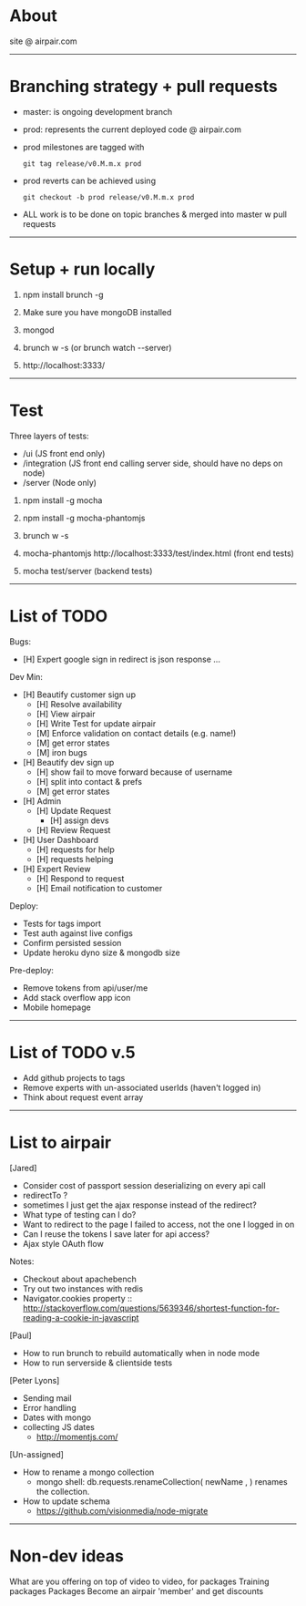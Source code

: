 About
===============================================================================

site @ airpair.com


-------------------------------------------------------------------------------
Branching strategy + pull requests
===============================================================================

- master: is ongoing development branch

- prod: represents the current deployed code @ airpair.com

- prod milestones are tagged with

    `git tag release/v0.M.m.x prod`

- prod reverts can be achieved using

    `git checkout -b prod release/v0.M.m.x prod`

- ALL work is to be done on topic branches & merged into master w pull requests


-------------------------------------------------------------------------------
Setup + run locally
===============================================================================

1)   npm install brunch -g

2)   Make sure you have mongoDB installed

3)   mongod

4)   brunch w -s      (or  brunch watch --server)

5)   http://localhost:3333/


-------------------------------------------------------------------------------
Test
===============================================================================

Three layers of tests:

- /ui (JS front end only)
- /integration (JS front end calling server side, should have no deps on node)
- /server (Node only)

1)   npm install -g mocha

2)   npm install -g mocha-phantomjs

3)   brunch w -s

4)   mocha-phantomjs http://localhost:3333/test/index.html   (front end tests)

5)   mocha test/server (backend tests)


-------------------------------------------------------------------------------
List of TODO
===============================================================================

Bugs:
- [H] Expert google sign in redirect is json response ...

Dev Min:

- [H] Beautify customer sign up
  - [H] Resolve availability
  - [H] View airpair
  - [H] Write Test for update airpair
  - [M] Enforce validation on contact details (e.g. name!)
  - [M] get error states
  - [M] iron bugs
- [H] Beautify dev sign up
  - [H] show fail to move forward because of username
  - [H] split into contact & prefs
  - [M] get error states
- [H] Admin
  - [H] Update Request
    - [H] assign devs
  - [H] Review Request
- [H] User Dashboard
  - [H] requests for help
  - [H] requests helping
- [H] Expert Review
  - [H] Respond to request
  - [H] Email notification to customer

Deploy:

- Tests for tags import
- Test auth against live configs
- Confirm persisted session
- Update heroku dyno size & mongodb size

Pre-deploy:

- Remove tokens from api/user/me
- Add stack overflow app icon
- Mobile homepage

-------------------------------------------------------------------------------
List of TODO v.5
===============================================================================

- Add github projects to tags
- Remove experts with un-associated userIds (haven't logged in)
- Think about request event array

-------------------------------------------------------------------------------
List to airpair
===============================================================================

[Jared]
- Consider cost of passport session deserializing on every api call
- redirectTo ?
- sometimes I just get the ajax response instead of the redirect?
- What type of testing can I do?
- Want to redirect to the page I failed to access, not the one I logged in on
- Can I reuse the tokens I save later for api access?
- Ajax style OAuth flow

Notes:
- Checkout about apachebench
- Try out two instances with redis
- Navigator.cookies property
 :: http://stackoverflow.com/questions/5639346/shortest-function-for-reading-a-cookie-in-javascript

[Paul]
- How to run brunch to rebuild automatically when in node mode
- How to run serverside & clientside tests

[Peter Lyons]
- Sending mail
- Error handling
- Dates with mongo
- collecting JS dates
  - http://momentjs.com/

[Un-assigned]
- How to rename a mongo collection
  - mongo shell: db.requests.renameCollection( newName , <dropTarget> ) renames the collection.
- How to update schema
  - https://github.com/visionmedia/node-migrate

-------------------------------------------------------------------------------
Non-dev ideas
===============================================================================

What are you offering on top of video to video, for packages
Training packages
Packages
Become an airpair 'member' and get discounts